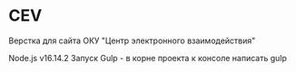 # CEV
Верстка для сайта ОКУ "Центр электронного взаимодействия"

Node.js v16.14.2
Запуск Gulp - в корне проекта к консоле написать gulp
